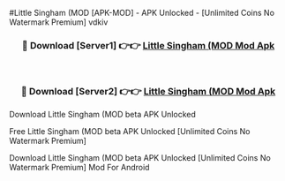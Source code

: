 #Little Singham (MOD [APK-MOD] - APK Unlocked - [Unlimited Coins No Watermark Premium] vdkiv



<div align="center">

<h3>🔴 Download [Server1] 👉👉 <a href="https://momento.my/?title=Little_Singham_(MOD">Little Singham (MOD Mod Apk</a></h3><br>

<h3>🔴 Download [Server2] 👉👉 <a href="https://momento.my/?title=Little_Singham_(MOD">Little Singham (MOD Mod Apk</a></h3>
</div>



Download Little Singham (MOD beta APK Unlocked

Free Little Singham (MOD beta APK Unlocked [Unlimited Coins No Watermark Premium]

Download Little Singham (MOD beta APK Unlocked [Unlimited Coins No Watermark Premium] Mod For Android
